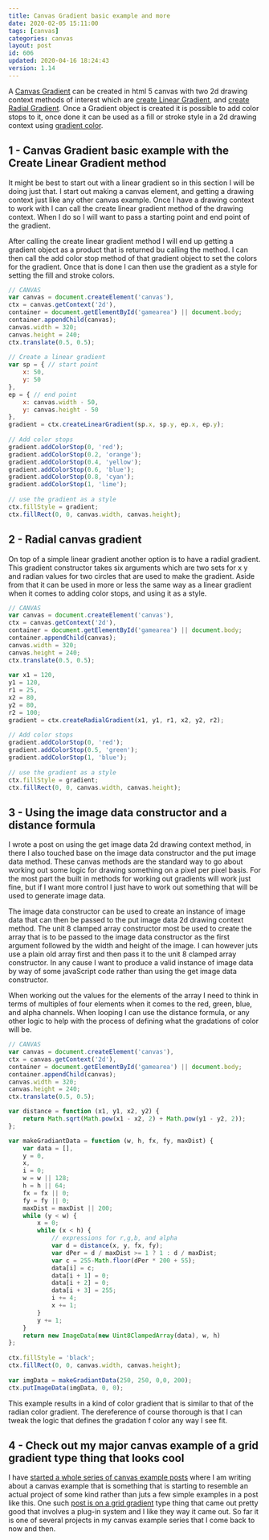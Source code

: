 ```yaml
---
title: Canvas Gradient basic example and more
date: 2020-02-05 15:11:00
tags: [canvas]
categories: canvas
layout: post
id: 606
updated: 2020-04-16 18:24:43
version: 1.14
---
```


A [Canvas Gradient](https://developer.mozilla.org/en-US/docs/Web/API/CanvasGradient) can be created in html 5 canvas with two 2d drawing context methods of interest which are [create Linear Gradient](https://developer.mozilla.org/en-US/docs/Web/API/CanvasRenderingContext2D/createLinearGradient), and [create Radial Gradient](https://developer.mozilla.org/en-US/docs/Web/API/CanvasRenderingContext2D/createRadialGradient). Once a Gradient object is created it is possible to add color stops to it, once done it can be used as a fill or stroke style in a 2d drawing context using [gradient color](https://en.wikipedia.org/wiki/Color_gradient).

<!-- more -->

## 1 - Canvas Gradient basic example with the Create Linear Gradient method

It might be best to start out with a linear gradient so in this section I will be doing just that. I start out making a canvas element, and getting a drawing context just like any other canvas example. Once I have a drawing context to work with I can call the create linear gradient method of the drawing context. When I do so I will want to pass a starting point and end point of the gradient.

After calling the create linear gradient method I will end up getting a gradient object as a product that is returned bu calling the method. I can then call the add color stop method of that gradient object to set the colors for the gradient. Once that is done I can then use the gradient as a style for setting the fill and stroke colors.

```js
// CANVAS
var canvas = document.createElement('canvas'),
ctx = canvas.getContext('2d'),
container = document.getElementById('gamearea') || document.body;
container.appendChild(canvas);
canvas.width = 320;
canvas.height = 240;
ctx.translate(0.5, 0.5);
 
// Create a linear gradient
var sp = { // start point
    x: 50,
    y: 50
},
ep = { // end point
    x: canvas.width - 50,
    y: canvas.height - 50
},
gradient = ctx.createLinearGradient(sp.x, sp.y, ep.x, ep.y);
 
// Add color stops
gradient.addColorStop(0, 'red');
gradient.addColorStop(0.2, 'orange');
gradient.addColorStop(0.4, 'yellow');
gradient.addColorStop(0.6, 'blue');
gradient.addColorStop(0.8, 'cyan');
gradient.addColorStop(1, 'lime');
 
// use the gradient as a style
ctx.fillStyle = gradient;
ctx.fillRect(0, 0, canvas.width, canvas.height);
```

## 2 - Radial canvas gradient

On top of a simple linear gradient another option is to have a radial gradient. This gradient constructor takes six arguments which are two sets for x y and radian values for two circles that are used to make the gradient. Aside from that it can be used in more or less the same way as a linear gradient when it comes to adding color stops, and using it as a style.

```js
// CANVAS
var canvas = document.createElement('canvas'),
ctx = canvas.getContext('2d'),
container = document.getElementById('gamearea') || document.body;
container.appendChild(canvas);
canvas.width = 320;
canvas.height = 240;
ctx.translate(0.5, 0.5);
 
var x1 = 120,
y1 = 120,
r1 = 25,
x2 = 80,
y2 = 80,
r2 = 100;
gradient = ctx.createRadialGradient(x1, y1, r1, x2, y2, r2);
 
// Add color stops
gradient.addColorStop(0, 'red');
gradient.addColorStop(0.5, 'green');
gradient.addColorStop(1, 'blue');
 
// use the gradient as a style
ctx.fillStyle = gradient;
ctx.fillRect(0, 0, canvas.width, canvas.height);
```

## 3 - Using the image data constructor and a distance formula

I wrote a post on using the get image data 2d drawing context method, in there I also touched base on the image data constructor and the put image data method. These canvas methods are the standard way to go about working out some logic for drawing something on a pixel per pixel basis. For the most part the built in methods for working out gradients will work just fine, but if I want more control I just have to work out something that will be used to generate image data.

The image data constructor can be used to create an instance of image data that can then be passed to the put image data 2d drawing context method. The unit 8 clamped array constructor most be used to create the array that is to be passed to the image data constructor as the first argument followed by the width and height of the image. I can however juts use a plain old array first and then pass it to the unit 8 clamped array constructor. In  any cause I want to produce a valid instance of image data by way of some javaScript code rather than using the get image data constructor.

When working out the values for the elements of the array I need to think in terms of multiples of four elements when it comes to the red, green, blue, and alpha channels. When looping I can use the distance formula, or any other logic to help with the process of defining what the gradations of color will be.

```js
// CANVAS
var canvas = document.createElement('canvas'),
ctx = canvas.getContext('2d'),
container = document.getElementById('gamearea') || document.body;
container.appendChild(canvas);
canvas.width = 320;
canvas.height = 240;
ctx.translate(0.5, 0.5);

var distance = function (x1, y1, x2, y2) {
    return Math.sqrt(Math.pow(x1 - x2, 2) + Math.pow(y1 - y2, 2));
};

var makeGradiantData = function (w, h, fx, fy, maxDist) {
    var data = [],
    y = 0,
    x,
    i = 0;
    w = w || 128;
    h = h || 64;
    fx = fx || 0;
    fy = fy || 0;
    maxDist = maxDist || 200;
    while (y < w) {
        x = 0;
        while (x < h) {
            // expressions for r,g,b, and alpha
            var d = distance(x, y, fx, fy);
            var dPer = d / maxDist >= 1 ? 1 : d / maxDist;
            var c = 255-Math.floor(dPer * 200 + 55);
            data[i] = c;
            data[i + 1] = 0;
            data[i + 2] = 0;
            data[i + 3] = 255;
            i += 4;
            x += 1;
        }
        y += 1;
    }
    return new ImageData(new Uint8ClampedArray(data), w, h)
};
 
ctx.fillStyle = 'black';
ctx.fillRect(0, 0, canvas.width, canvas.height);
 
var imgData = makeGradiantData(250, 250, 0,0, 200);
ctx.putImageData(imgData, 0, 0);
```

This example results in a kind of color gradient that is similar to that of the radian color gradient. The dereference of course thorough is that I can tweak the logic that defines the gradation f color any way I see fit.

## 4 - Check out my major canvas example of a grid gradient type thing that looks cool

I have [started a whole series of canvas example posts](/2020/03/23/canvas-example/) where I am writing about a canvas example that is something that is starting to resemble an actual project of some kind rather than  juts a few simple examples in a post like this. One such [post is on a grid gradient](/2020/03/26/canvas-example-grid-gradient/) type thing that came out pretty good that involves a plug-in system and I like they way it came out. So far it is one of several projects in my canvas example series that I come back to now and then.